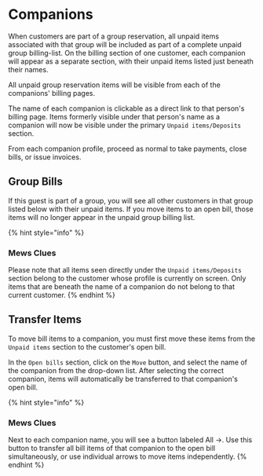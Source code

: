 # Companions

When customers are part of a group reservation, all unpaid items associated with that group will be included as part of a complete unpaid group billing-list. On the billing section of one customer, each companion will appear as a separate section, with their unpaid items listed just beneath their names.

All unpaid group reservation items will be visible from each of the companions' billing pages.

The name of each companion is clickable as a direct link to that person's billing page. Items formerly visible under that person's name as a companion will now be visible under the primary `Unpaid items/Deposits` section.

From each companion profile, proceed as normal to take payments, close bills, or issue invoices.

## Group Bills

If this guest is part of a group, you will see all other customers in that group listed below with their unpaid items. If you move items to an open bill, those items will no longer appear in the unpaid group billing list.

{% hint style="info" %}
### Mews Clues

Please note that all items seen directly under the `Unpaid items/Deposits` section belong to the customer whose profile is currently on screen. Only items that are beneath the name of a companion do not belong to that current customer.
{% endhint %}

## Transfer Items

To move bill items to a companion, you must first move these items from the `Unpaid items` section to the customer's open bill.

In the `Open bills` section, click on the `Move` button, and select the name of the companion from the drop-down list. After selecting the correct companion, items will automatically be transferred to that companion's open bill.

{% hint style="info" %}
### Mews Clues

Next to each companion name, you will see a button labeled All →. Use this button to transfer all bill items of that companion to the open bill simultaneously, or use individual arrows to move items independently.
{% endhint %}

